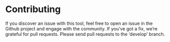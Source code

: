 # Contributing
If you discover an issue with this tool, feel free to open an issue in the Github project and engage with the community.  If you’ve got a fix, we’re grateful for pull requests.  Please send pull requests to the ‘develop’ branch.
